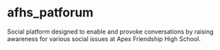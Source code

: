 # afhs_patforum
Social platform designed to enable and provoke conversations by raising awareness for various social issues at Apex Friendship High School.
